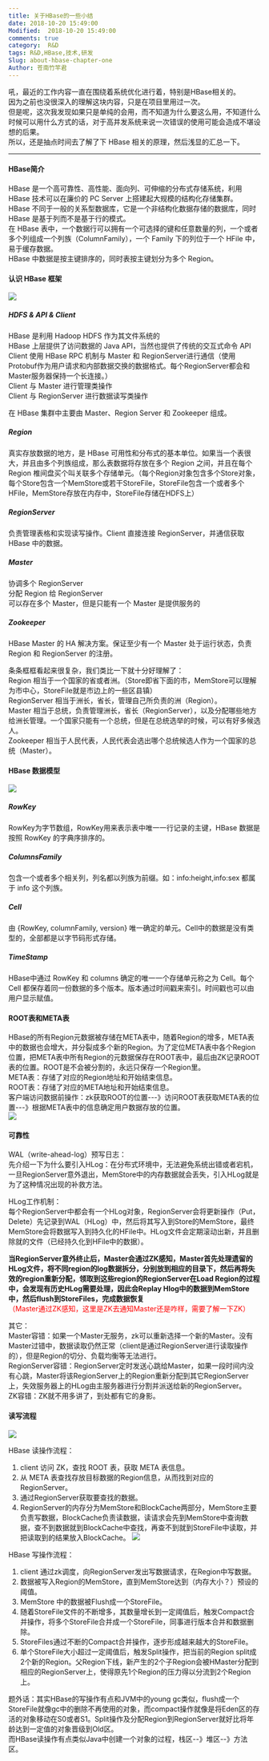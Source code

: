 ```yaml
---
title: 关于HBase的一些小结
date: 2018-10-20 15:49:00
Modified:  2018-10-20 15:49:00
comments: true
category:  R&D
tags: R&D,HBase,技术,研发
Slug: about-hbase-chapter-one
Author: 苍南竹竿君
---
```

吼，最近的工作内容一直在围绕着系统优化进行着，特别是HBase相关的。  
因为之前也没很深入的理解这块内容，只是在项目里用过一次。  
但是呢，这次我发现如果只是单纯的会用，而不知道为什么要这么用，不知道什么时候可以用什么方式的话，对于高并发系统来说一次错误的使用可能会造成不堪设想的后果。  
所以，还是抽点时间去了解了下 HBase 相关的原理，然后浅显的汇总一下。  

---
#### HBase简介
HBase 是一个高可靠性、高性能、面向列、可伸缩的分布式存储系统，利用 HBase 技术可以在廉价的 PC Server 上搭建起大规模的结构化存储集群。  
HBase 不同于一般的关系型数据库，它是一个非结构化数据存储的数据库，同时 HBase 是基于列而不是基于行的模式。  
在 HBase 表中，一个数据行可以拥有一个可选择的键和任意数量的列，一个或者多个列组成一个列族（ColumnFamily），一个 Family 下的列位于一个 HFile 中，易于缓存数据。  
HBase 中数据是按主键排序的，同时表按主键划分为多个 Region。  

#### 认识 HBase 框架
![](http://wx3.sinaimg.cn/mw690/ad108d28ly1fwfx19gzcyj20j909nmy2.jpg)  


##### HDFS & API & Client  
HBase 是利用 Hadoop HDFS 作为其文件系统的  
HBase 上层提供了访问数据的 Java API，当然也提供了传统的交互式命令 API  
Client 使用 HBase RPC 机制与 Master 和 RegionServer进行通信（使用Protobuf作为用户请求和内部数据交换的数据格式。每个RegionServer都会和Master服务器保持一个长连接。）  
Client 与 Master 进行管理类操作  
Client 与 RegionServer 进行数据读写类操作  

在 HBase 集群中主要由 Master、Region Server 和 Zookeeper 组成。  
##### Region  
真实存放数据的地方，是 HBase 可用性和分布式的基本单位。如果当一个表很大，并且由多个列族组成，那么表数据将存放在多个 Region 之间，并且在每个 Region 椎间盘买个叫关联多个存储单元。（每个Region对象包含多个Store对象，每个Store包含一个MemStore或若干StoreFile，StoreFile包含一个或者多个HFile，MemStore存放在内存中，StoreFile存储在HDFS上）  
##### RegionServer  
负责管理表格和实现读写操作。Client 直接连接 RegionServer，并通信获取 HBase 中的数据。  
##### Master  
协调多个 RegionServer  
分配 Region 给 RegionServer  
可以存在多个 Master，但是只能有一个 Master 是提供服务的  
##### Zookeeper  
HBase Master 的 HA 解决方案。保证至少有一个 Master 处于运行状态，负责 Region 和 RegionServer 的注册。  


条条框框看起来很复杂，我们类比一下就十分好理解了：  
Region 相当于一个国家的省或者洲。（Store即省下面的市，MemStore可以理解为市中心，StoreFile就是市边上的一些区县镇）  
RegionServer 相当于洲长，省长，管理自己所负责的洲（Region）。  
Master 相当于总统，负责管理洲长，省长（RegionServer），以及分配哪些地方给洲长管理。一个国家只能有一个总统，但是在总统选举的时候，可以有好多候选人。  
Zookeeper 相当于人民代表，人民代表会选出哪个总统候选人作为一个国家的总统（Master）。  

#### HBase 数据模型
![](http://wx1.sinaimg.cn/mw690/ad108d28ly1fwfx15s56vj20ei02jdg7.jpg)  
##### RowKey
RowKey为字节数组，RowKey用来表示表中唯一一行记录的主键，HBase 数据是按照 RowKey 的字典序排序的。
##### ColumnsFamily
包含一个或者多个相关列，列名都以列族为前缀。如：info:height,info:sex 都属于 info 这个列族。
##### Cell
由 {RowKey, columnFamily, version} 唯一确定的单元。Cell中的数据是没有类型的，全部都是以字节码形式存储。
##### TimeStamp
HBase中通过 RowKey 和 columns 确定的唯一一个存储单元称之为 Cell。每个 Cell 都保存着同一份数据的多个版本。版本通过时间戳来索引。时间戳也可以由用户显示赋值。  

#### ROOT表和META表
HBase的所有Region元数据被存储在META表中，随着Region的增多，META表中的数据也会增大，并分裂成多个新的Region。为了定位META表中各个Region位置，把META表中所有Region的元数据保存在ROOT表中，最后由ZK记录ROOT表的位置。ROOT是不会被分割的，永远只保存一个Region里。  
META表：存储了对应的Region地址和开始结束信息。  
ROOT表：存储了对应的META地址和开始结束信息。  
客户端访问数据前操作：zk获取ROOT的位置---》访问ROOT表获取META表的位置---》根据META表中的信息确定用户数据存放的位置。  
![](http://wx2.sinaimg.cn/mw690/ad108d28ly1fwfwiu36qfj20dl07ewfo.jpg)  

#### 可靠性
WAL（write-ahead-log）预写日志：  
先介绍一下为什么要引入HLog：在分布式环境中，无法避免系统出错或者宕机，一旦RegionServer意外退出，MemStore中的内存数据就会丢失，引入HLog就是为了这种情况出现的补救方法。  

HLog工作机制：  
每个RegionServer中都会有一个HLog对象，RegionServer会将更新操作（Put，Delete）先记录到WAL（HLog）中，然后将其写入到Store的MemStore，最终MemStore会将数据写入到持久化的HFile中。HLog文件会定期滚动出新，并且删除就的文件（已经持久化到HFile中的数据）。  

**当RegionServer意外终止后，Master会通过ZK感知，Master首先处理遗留的HLog文件，将不同region的log数据拆分，分别放到相应的目录下，然后再将失效的region重新分配，领取到这些region的RegionServer在Load Region的过程中，会发现有历史HLog需要处理，因此会Replay Hlog中的数据到MemStore中，然后flush到StoreFiles，完成数据恢复**  
<font color='red'>（Master通过ZK感知，这里是ZK去通知Master还是咋样，需要了解一下ZK）</font>  

其它：  
Master容错：如果一个Master无服务，zk可以重新选择一个新的Master。没有Master过错中，数据读取仍然正常（client是通过RegionServer进行读取操作的），但是Region的切分、负载均衡等无法进行。  
RegionServer容错：RegionServer定时发送心跳给Master，如果一段时间内没有心跳，Master将该RegionServer上的Region重新分配到其它RegionServer上，失效服务器上的HLog由主服务器进行分割并派送给新的RegionServer。  
ZK容错：ZK就不用多讲了，到处都有它的身影。  

#### 读写流程
![](http://wx1.sinaimg.cn/mw690/ad108d28ly1fwfwj0sd8pj20kc0cm449.jpg)  

HBase 读操作流程：  
1. client 访问 ZK，查找 ROOT 表，获取 META 表信息。  
2. 从 META 表查找存放目标数据的Region信息，从而找到对应的RegionServer。  
3. 通过RegionServer获取要查找的数据。  
4. RegionServer的内存分为MemStore和BlockCache两部分，MemStore主要负责写数据，BlockCache负责读数据，读请求会先到MemStore中查询数据，查不到数据就到BlockCache中查找，再查不到就到StoreFile中读取，并把读取到的结果放入BlockCache。
![](http://wx2.sinaimg.cn/mw690/ad108d28ly1fwfwj4rhaqj20ce03bq2q.jpg)  

HBase 写操作流程：  
1. client 通过zk调度，向RegionServer发出写数据请求，在Region中写数据。  
2. 数据被写入Region的MemStore，直到MemStore达到（内存大小？）预设的阈值。  
3. MemStore 中的数据被Flush成一个StoreFile。  
4. 随着StoreFile文件的不断增多，其数量增长到一定阈值后，触发Compact合并操作，将多个StoreFile合并成一个StoreFile，同事进行版本合并和数据删除。  
5. StoreFiles通过不断的Compact合并操作，逐步形成越来越大的StoreFile。  
5. 单个StoreFile大小超过一定阈值后，触发Split操作，把当前的Region split成2个新的Region。父Region下线，新产生的2个子Region会被HMaster分配到相应的RegionServer上，使得原先1个Region的压力得以分流到2个Region上。  

题外话：其实HBase的写操作有点和JVM中的young gc类似，flush成一个StoreFile就像gc中的删除不再使用的对象，而compact操作就像是将Eden区的存活的对象移动在S0或者S1。Split操作及分配Region到RegionServer就好比将年龄达到一定值的对象晋级到Old区。  
而HBase读操作有点类似Java中创建一个对象的过程，栈区--》堆区--》方法区。
